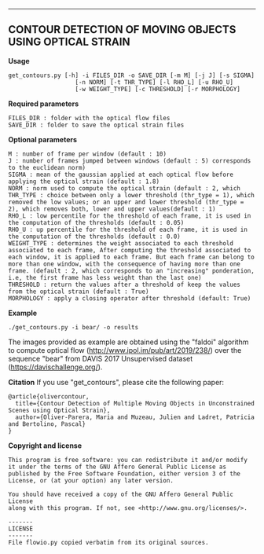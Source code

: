 -------------------------------
CONTOUR DETECTION OF MOVING OBJECTS USING OPTICAL STRAIN
-------------------------------

**Usage**

    get_contours.py [-h] -i FILES_DIR -o SAVE_DIR [-m M] [-j J] [-s SIGMA]
                       [-n NORM] [-t THR_TYPE] [-l RHO_L] [-u RHO_U]
                       [-w WEIGHT_TYPE] [-c THRESHOLD] [-r MORPHOLOGY]


**Required parameters**

    FILES_DIR : folder with the optical flow files
    SAVE_DIR : folder to save the optical strain files

**Optional parameters**

    M : number of frame per window (default : 10)
    J : number of frames jumped between windows (default : 5) corresponds to the euclidean norm)
    SIGMA : mean of the gaussian applied at each optical flow before applying the optical strain (default : 1.8)
    NORM : norm used to compute the optical strain (default : 2, which
    THR_TYPE : choice between only a lower threshold (thr_type = 1), which removed the low values; or an upper and lower threshold (thr_type = 2), which removes both, lower and upper values(default : 1)
    RHO_L : low percentile for the threshold of each frame, it is used in the computation of the thresholds (default : 0.05)
    RHO_U : up percentile for the threshold of each frame, it is used in the computation of the thresholds (default : 0.0)
    WEIGHT_TYPE : determines the weight associated to each threshold associated to each frame, After computing the threshold associated to each window, it is applied to each frame. But each frame can belong to more than one window, with the consequence of having more than one frame. (default : 2, which corresponds to an "increasing" ponderation, i.e, the first frame has less weight than the last one)
    THRESHOLD : return the values after a threshold of keep the values from the optical strain (default : True)
    MORPHOLOGY : apply a closing operator after threshold (default: True)

**Example**

    ./get_contours.py -i bear/ -o results

The images provided as example are obtained using the "faldoi" algorithm to compute optical flow (http://www.ipol.im/pub/art/2019/238/) over the sequence "bear" from DAVIS 2017 Unsupervised dataset (https://davischallenge.org/).

**Citation**
    If you use "get_contours", please cite the following paper:

    @article{olivercontour,
      title={Contour Detection of Multiple Moving Objects in Unconstrained Scenes using Optical Strain},
      author={Oliver-Parera, Maria and Muzeau, Julien and Ladret, Patricia and Bertolino, Pascal}
    }


**Copyright and license**

    This program is free software: you can redistribute it and/or modify
    it under the terms of the GNU Affero General Public License as
    published by the Free Software Foundation, either version 3 of the
    License, or (at your option) any later version.

    You should have received a copy of the GNU Affero General Public License
    along with this program. If not, see <http://www.gnu.org/licenses/>.

    -------
    LICENSE
    -------
    File flowio.py copied verbatim from its original sources.
